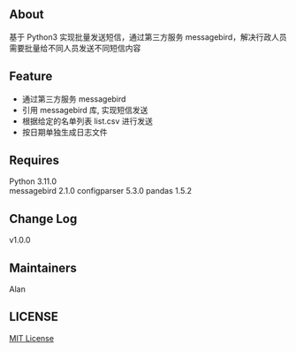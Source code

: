 ## About
基于 Python3 实现批量发送短信，通过第三方服务 messagebird，解决行政人员需要批量给不同人员发送不同短信内容

## Feature

* 通过第三方服务 messagebird
* 引用 messagebird 库, 实现短信发送
* 根据给定的名单列表 list.csv 进行发送
* 按日期单独生成日志文件

## Requires
Python 3.11.0  
messagebird 2.1.0
configparser 5.3.0
pandas 1.5.2

## Change Log
v1.0.0

## Maintainers
Alan

## LICENSE
[MIT License](https://github.com/joanbabyfet/send_sms/blob/master/LICENSE)